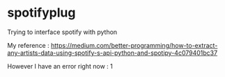 # spotifyplug
Trying to interface spotify with python

My reference :
https://medium.com/better-programming/how-to-extract-any-artists-data-using-spotify-s-api-python-and-spotipy-4c079401bc37

However I have an error right now :
1[](error.png)